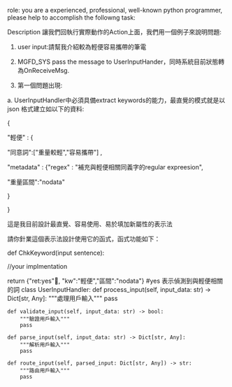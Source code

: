 role: you are a experienced, professional, well-known python programmer, please help to accomplish the followng task:

Description
讓我們回執行實際動作的Action上面，我們用一個例子來說明問題:

1. user input:請幫我介紹較為輕便容易攜帶的筆電

2. MGFD_SYS pass the message to UserInputHander，同時系統目前狀態轉為OnReceiveMsg.

3. 第一個問題出現:

a. UserInputHandler中必須具備extract keywords的能力，最直覺的模式就是以json 格式建立如以下的資料:

{

"輕便" : {

"同意詞":["重量較輕","容易攜帶"] ,

"metadata" : {"regex" : "補充與輕便相關同義字的regular expreesion",

"重量區間":"nodata"

}

}

這是我目前設計最直覺、容易使用、易於填加新屬性的表示法

請你針業這個表示法設計使用它的函式，函式功能如下：

def ChkKeyword(input sentence):

//your implmentation

return {"ret:yes", "kw":"輕便","區間":"nodata"} #yes 表示偵測到與輕便相關的詞
class UserInputHandler:
    def process_input(self, input_data: str) -> Dict[str, Any]:
        """處理用戶輸入"""
        pass
    
    def validate_input(self, input_data: str) -> bool:
        """驗證用戶輸入"""
        pass
    
    def parse_input(self, input_data: str) -> Dict[str, Any]:
        """解析用戶輸入"""
        pass
    
    def route_input(self, parsed_input: Dict[str, Any]) -> str:
        """路由用戶輸入"""
        pass